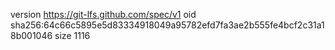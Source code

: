 version https://git-lfs.github.com/spec/v1
oid sha256:64c66c5895e5d83334918049a95782efd7fa3ae2b555fe4bcf2c31a18b001046
size 1116
